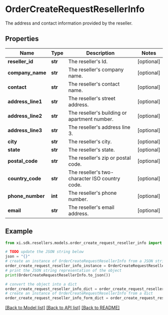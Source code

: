 # OrderCreateRequestResellerInfo

The address and contact information provided by the reseller.

## Properties

Name | Type | Description | Notes
------------ | ------------- | ------------- | -------------
**reseller_id** | **str** | The reseller&#39;s Id. | [optional] 
**company_name** | **str** | The reseller&#39;s company name. | [optional] 
**contact** | **str** | The reseller&#39;s contact name. | [optional] 
**address_line1** | **str** | The reseller&#39;s street address. | [optional] 
**address_line2** | **str** | The reseller&#39;s building or apartment number. | [optional] 
**address_line3** | **str** | The reseller&#39;s address line 3. | [optional] 
**city** | **str** | The reseller&#39;s city. | [optional] 
**state** | **str** | The reseller&#39;s state. | [optional] 
**postal_code** | **str** | The reseller&#39;s zip or postal code. | [optional] 
**country_code** | **str** | The reseller&#39;s two-character ISO country code. | [optional] 
**phone_number** | **int** | The reseller&#39;s phone number. | [optional] 
**email** | **str** | The reseller&#39;s email address. | [optional] 

## Example

```python
from xi.sdk.resellers.models.order_create_request_reseller_info import OrderCreateRequestResellerInfo

# TODO update the JSON string below
json = "{}"
# create an instance of OrderCreateRequestResellerInfo from a JSON string
order_create_request_reseller_info_instance = OrderCreateRequestResellerInfo.from_json(json)
# print the JSON string representation of the object
print(OrderCreateRequestResellerInfo.to_json())

# convert the object into a dict
order_create_request_reseller_info_dict = order_create_request_reseller_info_instance.to_dict()
# create an instance of OrderCreateRequestResellerInfo from a dict
order_create_request_reseller_info_form_dict = order_create_request_reseller_info.from_dict(order_create_request_reseller_info_dict)
```
[[Back to Model list]](../README.md#documentation-for-models) [[Back to API list]](../README.md#documentation-for-api-endpoints) [[Back to README]](../README.md)


